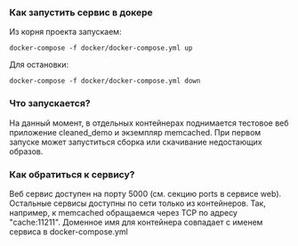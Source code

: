 ### Как запустить сервис в докере
Из корня проекта запускаем:
```
docker-compose -f docker/docker-compose.yml up
```
Для остановки:
```
docker-compose -f docker/docker-compose.yml down
```

### Что запускается?
На данный момент, в отдельных контейнерах поднимается тестовое веб приложение cleaned_demo и экземпляр memcached.
При первом запуске может запуститься сборка или скачивание недостающих образов.

### Как обратиться к сервису?
Веб сервис доступен на порту 5000 (см. секцию ports в сервисе web).
Остальные сервисы доступны по сети только из контейнеров.
Так, например, к memcached обращаемся через TCP по адресу "cache:11211".
Доменное имя для контейнера совпадает с именем сервиса в docker-compose.yml

